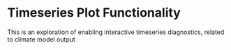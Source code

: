 # Timeseries Plot Functionality

This is an exploration of enabling interactive timeseries diagnostics, related to climate model output
